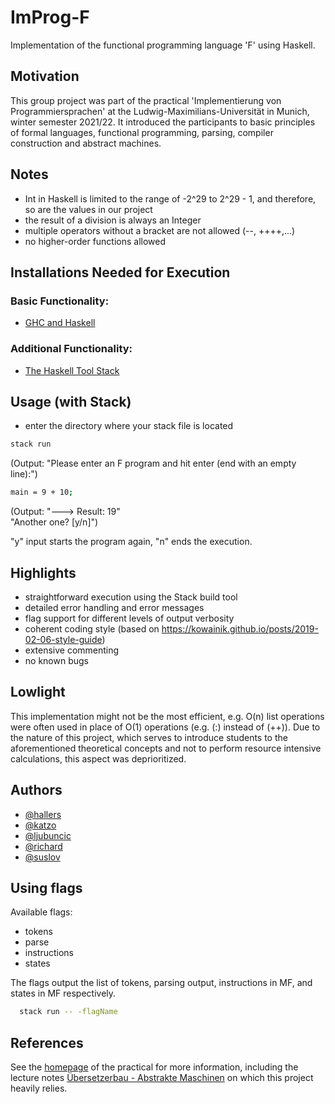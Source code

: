 # ImProg-F

Implementation of the functional programming language 'F' using Haskell. 


## Motivation

This group project was part of the practical 'Implementierung von Programmiersprachen' at the Ludwig-Maximilians-Universität in Munich, winter semester 2021/22. It introduced the participants to basic principles of formal languages, functional programming, parsing, compiler construction and abstract machines.

## Notes

- Int in Haskell is limited to the range of -2^29 to 2^29 - 1, and therefore, so are the values in our project
- the result of a division is always an Integer
- multiple operators without a bracket are not allowed (--, ++++,...)
- no higher-order functions allowed


##  Installations Needed for Execution 

### Basic Functionality:

- [GHC and Haskell](https://www.haskell.org/downloads/)

### Additional Functionality:

- [The Haskell Tool Stack](https://www.haskell.org/downloads/)

## Usage (with Stack)

- enter the directory where your stack file is located
```bash
stack run
```
(Output: "Please enter an F program and hit enter (end with an empty line):")
```bash
main = 9 + 10;

```
(Output:  "---> Result: 19"  
          "Another one? [y/n]")      

"y" input starts the program again, "n" ends the execution.


## Highlights

- straightforward execution using the Stack build tool
- detailed error handling and error messages
- flag support for different levels of output verbosity
- coherent coding style (based on https://kowainik.github.io/posts/2019-02-06-style-guide)
- extensive commenting
- no known bugs


## Lowlight

This implementation might not be the most efficient, e.g. O(n) list operations were often used in place of O(1) operations (e.g. (:) instead of (++)). Due to the nature of this project, which serves to introduce students to the aforementioned theoretical concepts and not to perform resource intensive calculations, this aspect was deprioritized.


## Authors

- [@hallers](https://gitlab2.cip.ifi.lmu.de/hallers)
- [@katzo](https://gitlab2.cip.ifi.lmu.de/katzo)
- [@ljubuncic](https://gitlab2.cip.ifi.lmu.de/ljubuncic)
- [@richard](https://gitlab2.cip.ifi.lmu.de/richard)
- [@suslov](https://gitlab2.cip.ifi.lmu.de/suslov)


## Using flags

Available flags:
- tokens
- parse 
- instructions
- states

The flags output the list of tokens, parsing output, instructions in MF, and states in MF respectively.

```bash
  stack run -- -flagName
```

## References

See the [homepage](https://uni2work.ifi.lmu.de/course/W21/IfI/ImProg) of the practical for more information, including the lecture notes 
[Übersetzerbau - Abstrakte Maschinen](https://uni2work.ifi.lmu.de/course/W21/IfI/ImProg/file/Skript/download/bry-eisinger-uebersaetzerbau--2004.pdf) on which this project heavily relies.

